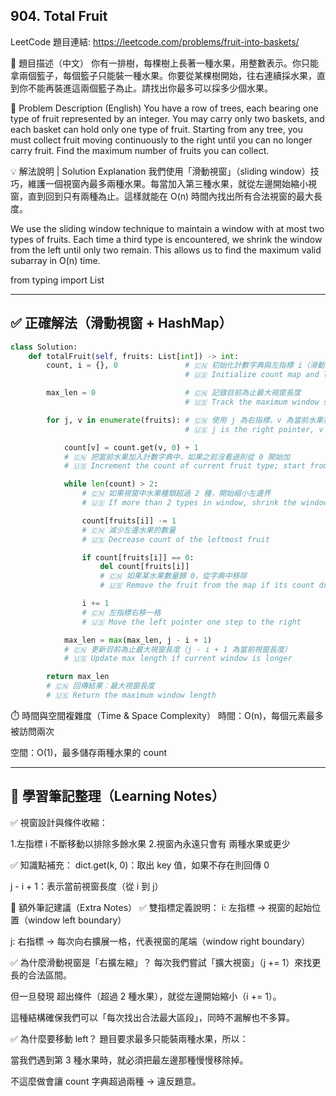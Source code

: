 ## 904. Total Fruit
LeetCode 題目連結: https://leetcode.com/problems/fruit-into-baskets/

🧩 題目描述（中文）
你有一排樹，每棵樹上長著一種水果，用整數表示。你只能拿兩個籃子，每個籃子只能裝一種水果。你要從某棵樹開始，往右連續採水果，直到你不能再裝進這兩個籃子為止。請找出你最多可以採多少個水果。

🧩 Problem Description (English)
You have a row of trees, each bearing one type of fruit represented by an integer. You may carry only two baskets, and each basket can hold only one type of fruit. Starting from any tree, you must collect fruit moving continuously to the right until you can no longer carry fruit. Find the maximum number of fruits you can collect.

💡 解法說明 | Solution Explanation
我們使用「滑動視窗」（sliding window）技巧，維護一個視窗內最多兩種水果。每當加入第三種水果，就從左邊開始縮小視窗，直到回到只有兩種為止。這樣就能在 O(n) 時間內找出所有合法視窗的最大長度。

We use the sliding window technique to maintain a window with at most two types of fruits. Each time a third type is encountered, we shrink the window from the left until only two remain. This allows us to find the maximum valid subarray in O(n) time.

from typing import List

---

## ✅ 正確解法（滑動視窗 + HashMap）
```python
class Solution:
    def totalFruit(self, fruits: List[int]) -> int:
        count, i = {}, 0               # 🇨🇳 初始化計數字典與左指標 i（滑動視窗的起點）
                                       # 🇺🇸 Initialize count map and left pointer i (start of sliding window)

        max_len = 0                    # 🇨🇳 記錄目前為止最大視窗長度
                                       # 🇺🇸 Track the maximum window size found

        for j, v in enumerate(fruits): # 🇨🇳 使用 j 為右指標，v 為當前水果類型
                                       # 🇺🇸 j is the right pointer, v is the fruit type at position j

            count[v] = count.get(v, 0) + 1
            # 🇨🇳 把當前水果加入計數字典中，如果之前沒看過則從 0 開始加
            # 🇺🇸 Increment the count of current fruit type; start from 0 if unseen

            while len(count) > 2:
                # 🇨🇳 如果視窗中水果種類超過 2 種，開始縮小左邊界
                # 🇺🇸 If more than 2 types in window, shrink the window from the left

                count[fruits[i]] -= 1
                # 🇨🇳 減少左邊水果的數量
                # 🇺🇸 Decrease count of the leftmost fruit

                if count[fruits[i]] == 0:
                    del count[fruits[i]]
                    # 🇨🇳 如果某水果數量歸 0，從字典中移除
                    # 🇺🇸 Remove the fruit from the map if its count drops to 0

                i += 1
                # 🇨🇳 左指標右移一格
                # 🇺🇸 Move the left pointer one step to the right

            max_len = max(max_len, j - i + 1)
            # 🇨🇳 更新目前為止最大視窗長度（j - i + 1 為當前視窗長度）
            # 🇺🇸 Update max length if current window is longer

        return max_len
        # 🇨🇳 回傳結果：最大視窗長度
        # 🇺🇸 Return the maximum window length

```
⏱️ 時間與空間複雜度（Time & Space Complexity）
時間：O(n)，每個元素最多被訪問兩次

空間：O(1)，最多儲存兩種水果的 count

---
## 📝 學習筆記整理（Learning Notes）
✅ 視窗設計與條件收縮：

1.左指標 i 不斷移動以排除多餘水果
2.視窗內永遠只會有 兩種水果或更少

✅ 知識點補充：
dict.get(k, 0)：取出 key 值，如果不存在則回傳 0

j - i + 1：表示當前視窗長度（從 i 到 j）

📌 額外筆記建議（Extra Notes）
✅ 雙指標定義說明：
i: 左指標 → 視窗的起始位置（window left boundary）

j: 右指標 → 每次向右擴展一格，代表視窗的尾端（window right boundary）

✅ 為什麼滑動視窗是「右擴左縮」？
每次我們嘗試「擴大視窗」（j += 1）來找更長的合法區間。

但一旦發現 超出條件（超過 2 種水果），就從左邊開始縮小（i += 1）。

這種結構確保我們可以「每次找出合法最大區段」，同時不漏解也不多算。

✅ 為什麼要移動 left？
題目要求最多只能裝兩種水果，所以：

當我們遇到第 3 種水果時，就必須把最左邊那種慢慢移除掉。

不這麼做會讓 count 字典超過兩種 → 違反題意。

